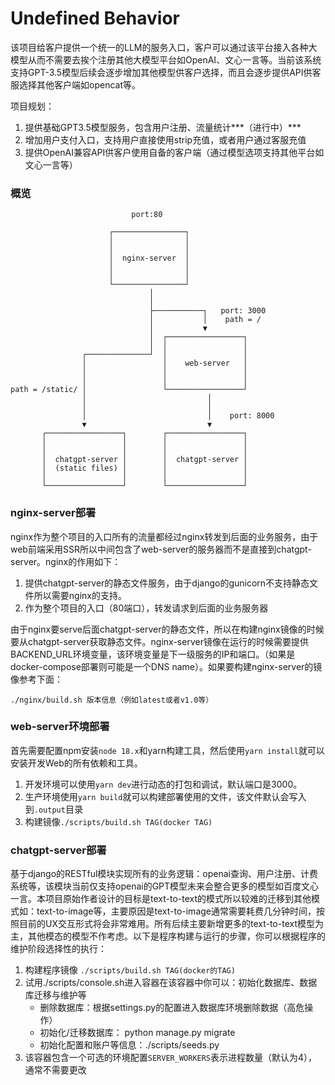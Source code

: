 # Undefined Behavior

该项目给客户提供一个统一的LLM的服务入口，客户可以通过该平台接入各种大模型从而不需要去挨个注册其他大模型平台如OpenAI、文心一言等。当前该系统支持GPT-3.5模型后续会逐步增加其他模型供客户选择，而且会逐步提供API供客服选择其他客户端如opencat等。

项目规划：

1. 提供基础GPT3.5模型服务，包含用户注册、流量统计***（进行中）***
2. 增加用户支付入口，支持用户直接使用strip充值，或者用户通过客服充值
3. 提供OpenAI兼容API供客户使用自备的客户端（通过模型选项支持其他平台如文心一言等）

### 概览

```
                           port:80

                      ┌────────────────┐
                      │                │
                      │                │
                      │  nginx-server  │
                      │                │
                      │                │
                      └────────────────┘
                               │
                               │
                               ├───────────┐   port: 3000
                               │           │    path = /
                               │           ▼
                               │  ┌─────────────────┐
                               │  │                 │
                ┌──────────────┘  │                 │
                │                 │    web-server   │
                │                 │                 │
                │                 │                 │
path = /static/ │                 └─────────────────┘
                │                           │
                │                           │
                │                           │    port: 8000
                ▼                           ▼
       ┌─────────────────┐        ┌─────────────────┐
       │                 │        │                 │
       │                 │        │                 │
       │  chatgpt-server │        │  chatgpt-server │
       │  (static files) │        │                 │
       │                 │        │                 │
       └─────────────────┘        └─────────────────┘
```

### nginx-server部署

nginx作为整个项目的入口所有的流量都经过nginx转发到后面的业务服务，由于web前端采用SSR所以中间包含了web-server的服务器而不是直接到chatgpt-server。nginx的作用如下：

1. 提供chatgpt-server的静态文件服务，由于django的gunicorn不支持静态文件所以需要nginx的支持。
2. 作为整个项目的入口（80端口），转发请求到后面的业务服务器

由于nginx要serve后面chatgpt-server的静态文件，所以在构建nginx镜像的时候要从chatgpt-server获取静态文件。nginx-server镜像在运行的时候需要提供BACKEND_URL环境变量，该环境变量是下一级服务的IP和端口。（如果是docker-compose部署则可能是一个DNS name）。如果要构建nginx-server的镜像参考下面：

```
./nginx/build.sh 版本信息（例如latest或者v1.0等）
```

### web-server环境部署

首先需要配置npm安装`node 18.x`和yarn构建工具，然后使用`yarn install`就可以安装开发Web的所有依赖和工具。

1. 开发环境可以使用`yarn dev`进行动态的打包和调试，默认端口是3000。
2. 生产环境使用`yarn build`就可以构建部署使用的文件，该文件默认会写入到`.output`目录
3. 构建镜像`./scripts/build.sh TAG(docker TAG)`

 ### chatgpt-server部署

基于django的RESTful模块实现所有的业务逻辑：openai查询、用户注册、计费系统等，该模块当前仅支持openai的GPT模型未来会整合更多的模型如百度文心一言。本项目原始作者设计的目标是text-to-text的模式所以较难的迁移到其他模式如：text-to-image等，主要原因是text-to-image通常需要耗费几分钟时间，按照目前的UX交互形式将会非常难用。所有后续主要新增更多的text-to-text模型为主，其他模态的模型不作考虑。以下是程序构建与运行的步骤，你可以根据程序的维护阶段选择性的执行：

1. 构建程序镜像 `./scripts/build.sh TAG(docker的TAG)`
2. 试用./scripts/console.sh进入容器在该容器中你可以：初始化数据库、数据库迁移与维护等
   - 删除数据库：根据settings.py的配置进入数据库环境删除数据（高危操作）
   - 初始化/迁移数据库： python manage.py migrate
   - 初始化配置和账户等信息：./scripts/seeds.py
3. 该容器包含一个可选的环境配置`SERVER_WORKERS`表示进程数量（默认为4），通常不需要更改


